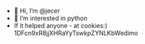 - 👋 Hi, I’m @jecer
- 👀 I’m interested in python
- If it helped anyone - at cookies:)  1DFcn9xR8jjXHRaYyTswkpZYNLKbWedimo

<!---
jecer/jecer is a ✨ special ✨ repository because its `README.md` (this file) appears on your GitHub profile.
You can click the Preview link to take a look at your changes.
--->
